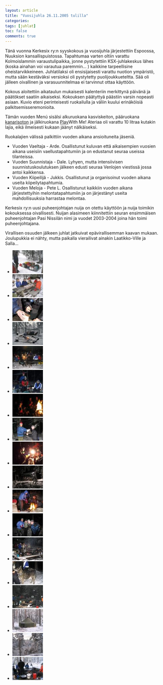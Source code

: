 ```yaml
---
layout: article
title: "Vuosijuhla 26.11.2005 tulilla"
categories:
tags: [juhlat]
toc: false
comments: true
---
```


Tänä vuonna Kerkesix ry:n syyskokous ja vuosijuhla järjestettiin
Espoossa, Nuuksion kansallispuistossa. Tapahtumaa varten oltiin varattu
Kolmoislammin varaustulipaikka, jonne pystytettiin KSX-juhlakeskus lähes
(koska ainahan voi varautua paremmin... ) kaikkine tarpeellisine
oheistarvikkeineen. Juhlatilaksi oli ensisijaisesti varattu nuotion
ympäristö, mutta sään kestäväksi versioksi oli pystytetty
puolijoukkueteltta. Sää oli jälleen oivallinen ja varasuunnitelmaa ei
tarvinnut ottaa käyttöön.

Kokous aloitettiin aikataulun mukaisesti kalenteriin merkittynä päivänä
ja päätökset saatiin aikaiseksi. Kokouksen päätyttyä päästiin varsin
nopeasti asiaan. Kuvio eteni perinteisesti ruokailulla ja väliin kuului
erinäköisiä palkitsemisseremonioita.

Tämän vuoden Menú sisälsi alkuruokana kasviskeiton,
pääruokana [kanarisoton](/kanarisotto-koko-porukalle/) ja jälkiruokana
[Play](http://www.valio.fi/channels/www/etusivu/tuotteet/tuoteryhmat/7_02028251180_0_1/1771_1094363140_02028251180_3/4840/TULOSTUS.html)With
Me! Ateriaa oli varattu 10 litraa kutakin lajia, eikä ilmeisesti kukaan
jäänyt nälkäiseksi.

Ruokalajien välissä palkittiin vuoden aikana ansioituneita jäseniä.

- Vuoden Vaeltaja - Arde. Osallistunut kuluvan että aikaisempien
  vuosien aikana useisiin vaellustapahtumiin ja on edustanut seuraa
  useissa tilanteissa.
- Vuoden Suunnistaja - Dale. Lyhyen, mutta intensiivisen
  suunnistuskoulutuksen jälkeen edusti seuraa Venlojen viestissä jossa
  antoi kaikkensa.
- Vuoden Kiipeilijä - Jukkis. Osallistunut ja organisoinut vuoden
  aikana useita kiipeilytapahtumia.
- Vuoden Meloja - Pete L. Osallistunut kaikkiin vuoden aikana
  järjestettyihin melontatapahtumiin ja on järjestänyt useita
  mahdollisuuksia harrastaa melontaa.

Kerkesix ry:n uusi puheenjohtajan nuija on otettu käyttöön ja nuija
toimikin kokouksessa oivallisesti. Nuijan alasimeen kiinnitettiin seuran
ensimmäisen puheenjohtajan Pasi Nissilän nimi ja vuodet 2003-2004 joina
hän toimi puheenjohtajana.

Virallisen osuuden jälkeen juhlat jatkuivat epävirallisemman kaavan
mukaan. Joulupukkia ei nähty, mutta paikalla vierailivat ainakin
Laatikko-Ville ja Salla...

<div class="th-grid image-gallery" markdown="1">

- [![](/images/vuosijuhla-2005/Thumbnails/vuosijuhla2005_05b.jpg)](/images/vuosijuhla-2005/vuosijuhla2005_05b.jpg)
- [![](/images/vuosijuhla-2005/Thumbnails/vuosijuhla2005_03b.jpg)](/images/vuosijuhla-2005/vuosijuhla2005_03b.jpg)
- [![](/images/vuosijuhla-2005/Thumbnails/vuosijuhla2005_01b.jpg)](/images/vuosijuhla-2005/vuosijuhla2005_01b.jpg)
- [![](/images/vuosijuhla-2005/Thumbnails/vuosijuhla2005_02b.jpg)](/images/vuosijuhla-2005/vuosijuhla2005_02b.jpg)
- [![](/images/vuosijuhla-2005/Thumbnails/vuosijuhla2005_04b.jpg)](/images/vuosijuhla-2005/vuosijuhla2005_04b.jpg)
- [![](/images/vuosijuhla-2005/Thumbnails/vuosijuhla2005_06b.jpg)](/images/vuosijuhla-2005/vuosijuhla2005_06b.jpg)
- [![](/images/vuosijuhla-2005/Thumbnails/vuosijuhla2005_08b.jpg)](/images/vuosijuhla-2005/vuosijuhla2005_08b.jpg)
- [![](/images/vuosijuhla-2005/Thumbnails/vuosijuhla2005_09b.jpg)](/images/vuosijuhla-2005/vuosijuhla2005_09b.jpg)
- [![](/images/vuosijuhla-2005/Thumbnails/vuosijuhla2005_10b.jpg)](/images/vuosijuhla-2005/vuosijuhla2005_10b.jpg)
- [![](/images/vuosijuhla-2005/Thumbnails/vuosijuhla2005_11b.jpg)](/images/vuosijuhla-2005/vuosijuhla2005_11b.jpg)
- [![](/images/vuosijuhla-2005/Thumbnails/vuosijuhla2005_12b.jpg)](/images/vuosijuhla-2005/vuosijuhla2005_12b.jpg)
- [![](/images/vuosijuhla-2005/Thumbnails/vuosijuhla2005_13b.jpg)](/images/vuosijuhla-2005/vuosijuhla2005_13b.jpg)
- [![](/images/vuosijuhla-2005/Thumbnails/vuosijuhla2005_14b.jpg)](/images/vuosijuhla-2005/vuosijuhla2005_14b.jpg)
- [![](/images/vuosijuhla-2005/Thumbnails/vuosijuhla2005_15b.jpg)](/images/vuosijuhla-2005/vuosijuhla2005_15b.jpg)
- [![](/images/vuosijuhla-2005/Thumbnails/vuosijuhla2005_16b.jpg)](/images/vuosijuhla-2005/vuosijuhla2005_16b.jpg)
- [![](/images/vuosijuhla-2005/Thumbnails/vuosijuhla2005_17b.jpg)](/images/vuosijuhla-2005/vuosijuhla2005_17b.jpg)
- [![](/images/vuosijuhla-2005/Thumbnails/vuosijuhla2005_18b.jpg)](/images/vuosijuhla-2005/vuosijuhla2005_18b.jpg)
- [![](/images/vuosijuhla-2005/Thumbnails/vuosijuhla2005_19b.jpg)](/images/vuosijuhla-2005/vuosijuhla2005_19b.jpg)

</div>
